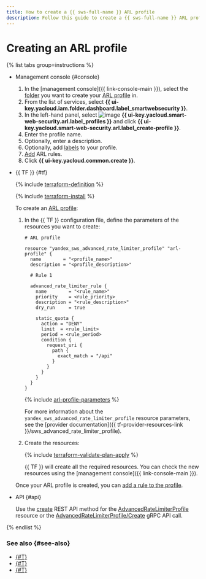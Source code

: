 ```yaml
---
title: How to create a {{ sws-full-name }} ARL profile
description: Follow this guide to create a {{ sws-full-name }} ARL profile.
---
```


# Creating an ARL profile

{% list tabs group=instructions %}

- Management console {#console}

  1. In the [management console]({{ link-console-main }}), select the [folder](../../resource-manager/concepts/resources-hierarchy.md#folder) you want to create your [ARL profile](../concepts/arl.md) in.
  1. From the list of services, select **{{ ui-key.yacloud.iam.folder.dashboard.label_smartwebsecurity }}**.
  1. In the left-hand panel, select ![image](../../_assets/smartwebsecurity/arl.svg) **{{ ui-key.yacloud.smart-web-security.arl.label_profiles }}** and click **{{ ui-key.yacloud.smart-web-security.arl.label_create-profile }}**.
  1. Enter the profile name.
  1. Optionally, enter a description.
  1. Optionally, add [labels](../../resource-manager/concepts/labels.md) to your profile.
  1. [Add](arl-rule-add.md) ARL rules.
  1. Click **{{ ui-key.yacloud.common.create }}**.

- {{ TF }} {#tf}

  {% include [terraform-definition](../../_tutorials/_tutorials_includes/terraform-definition.md) %}

  {% include [terraform-install](../../_includes/terraform-install.md) %}

  To create an [ARL profile](../concepts/arl.md):

  1. In the {{ TF }} configuration file, define the parameters of the resources you want to create:

      ```hcl
      # ARL profile

      resource "yandex_sws_advanced_rate_limiter_profile" "arl-profile" {
        name        = "<profile_name>"
        description = "<profile_description>"

        # Rule 1

        advanced_rate_limiter_rule {
          name        = "<rule_name>"
          priority    = <rule_priority>
          description = "<rule_description>"
          dry_run     = true

          static_quota {
            action = "DENY"
            limit  = <rule_limit>
            period = <rule_period>
            condition {
              request_uri {
                path {
                  exact_match = "/api"
                }
              }
            }
          }
        }
      }
      ```

      {% include [arl-profile-parameters](../../_includes/smartwebsecurity/arl-profile-parameters.md) %}

      For more information about the `yandex_sws_advanced_rate_limiter_profile` resource parameters, see the [provider documentation]({{ tf-provider-resources-link }}/sws_advanced_rate_limiter_profile).

  1. Create the resources:

       {% include [terraform-validate-plan-apply](../../_tutorials/_tutorials_includes/terraform-validate-plan-apply.md) %}

       {{ TF }} will create all the required resources. You can check the new resources using the [management console]({{ link-console-main }}).

  Once your ARL profile is created, you can [add a rule to the profile](arl-rule-add.md).

- API {#api}

  Use the [create](../advanced_rate_limiter/api-ref/AdvancedRateLimiterProfile/create.md) REST API method for the [AdvancedRateLimiterProfile](../advanced_rate_limiter/api-ref/AdvancedRateLimiterProfile/index.md) resource or the [AdvancedRateLimiterProfile/Create](../advanced_rate_limiter/api-ref/grpc/AdvancedRateLimiterProfile/create.md) gRPC API call.

{% endlist %}

### See also {#see-also}

* [{#T}](arl-rule-add.md)
* [{#T}](profile-update.md)
* [{#T}](arl-profile-delete.md)
